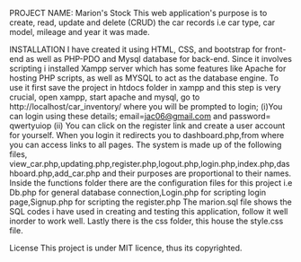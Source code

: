 PROJECT NAME: Marion's Stock
This web application's purpose is to create, read, update and delete (CRUD) the car records i.e car type, car model, mileage and year it was made. 

INSTALLATION
I have created it using HTML, CSS, and bootstrap for front-end as well as PHP-PDO and Mysql database for back-end. Since it involves scripting i installed Xampp server which has some features like Apache for hosting PHP scripts, as well as MYSQL to act as the database engine.
To use it first save the project in htdocs folder in xampp and this step is very crucial, open xampp, start apache and mysql, go to http://localhost/car_inventory/ where you will be prompted to login;
    (i)You can login using these details; email=jac06@gmail.com and password= qwertyuiop
    (ii) You can click on the register link and create a user account for yourself.
When you login it redirects you to dashboard.php,from where you can access links to all pages.
The system is made up of the following files, view_car.php,updating.php,register.php,logout.php,login.php,index.php,dashboard.php,add_car.php and their purposes are proportional to their names. 
Inside the functions folder there are the configuration files for this project i.e Db.php for general database connection,Login.php for scripting login page,Signup.php for scripting the register.php
The marion.sql file shows the SQL codes i have used in creating and testing this application, follow it well inorder to work well.
Lastly there is the css folder, this house the style.css file.


License
This project is under MIT licence, thus its copyrighted.
